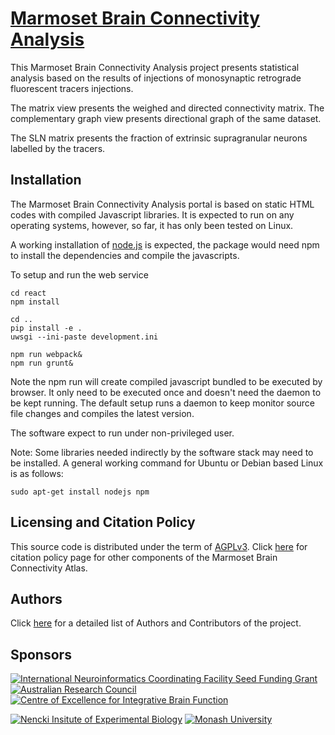 [Marmoset Brain Connectivity Analysis](http://analysis.marmosetbrain.org)
=========================================================

This Marmoset Brain Connectivity Analysis project presents statistical analysis based on the results of injections of monosynaptic retrograde fluorescent tracers injections.

The matrix view presents the weighed and directed connectivity matrix. The complementary graph view presents directional graph of the same dataset.

The SLN matrix presents the fraction of extrinsic supragranular neurons labelled by the tracers.

Installation
------------
The Marmoset Brain Connectivity Analysis portal is based on static HTML codes with compiled Javascript libraries. It is expected to run on any operating systems, however, so far, it has only been tested on Linux.

A working installation of [node.js](https://nodejs.org/) is expected, the package would need npm to install the dependencies and compile the javascripts.

To setup and run the web service
```
cd react
npm install

cd ..
pip install -e .
uwsgi --ini-paste development.ini

npm run webpack&
npm run grunt&
```

Note the npm run will create compiled javascript bundled to be executed by browser. It only need to be executed once and doesn't need the daemon to be kept running. The default setup runs a daemon to keep monitor source file changes and compiles the latest version.

The software expect to run under non-privileged user.

Note: Some libraries needed indirectly by the software stack may need to be installed. A general working command for Ubuntu or Debian based Linux is as follows:

```
sudo apt-get install nodejs npm
```

Licensing and Citation Policy
-----------------------------
This source code is distributed under the term of [AGPLv3](https://www.gnu.org/licenses/agpl-3.0.en.html).
Click [here](http://www.marmosetbrain.org/about) for citation policy page for other components of the Marmoset Brain Connectivity Atlas.

Authors
-------
Click [here](http://www.marmosetbrain.org/about#contributors) for a detailed list of Authors and Contributors of the project.

Sponsors
--------

[![International Neuroinformatics Coordinating Facility Seed Funding Grant](http://www.marmosetbrain.org/static/images/incf_logo.svg)](https://www.incf.org/)
[![Australian Research Council](http://www.marmosetbrain.org/static/images/arc_logo.png)](http://www.arc.gov.au/)
[![Centre of Excellence for Integrative Brain Function](http://www.marmosetbrain.org/static/images/cibf_logo.png)](http://www.cibf.edu.au/discovery)

[![Nencki Insitute of Experimental Biology](http://www.marmosetbrain.org/static/images/nencki_logo.png)](http://en.nencki.gov.pl/laboratory-of-neuroinformatics)
[![Monash University](http://www.marmosetbrain.org/static/images/monash_logo.png)](http://www.monash.edu.au/)

